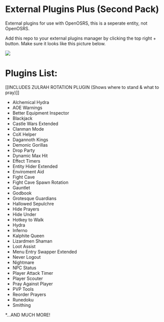 

# External Plugins Plus (Second Pack)

External plugins for use with OpenOSRS, this is a seperate entity, not OpenOSRS.

Add this repo to your external plugins manager by clicking the top right + button.
Make sure it looks like this picture below.

![](https://cdn.discordapp.com/attachments/828143715364372520/828144975388737536/expluginsplus.png)

# Plugins List:
[[INCLUDES ZULRAH ROTATION PLUGIN (Shows where to stand & what to pray)]]

* Alchemical Hydra
* AOE Warnings
* Better Equipment Inspector
* Blackjack
* Castle Wars Extended
* Clanman Mode
* CoX Helper
* Dagannoth Kings
* Demonic Gorillas
* Drop Party
* Dynamic Max Hit
* Effect Timers
* Entity Hider Extended
* Enviroment Aid
* Fight Cave
* Fight Cave Spawn Rotation
* Gauntlet
* Godbook
* Grotesque Guardians
* Hallowed Sepulchre
* Hide Prayers
* Hide Under
* Hotkey to Walk
* Hydra
* Inferno
* Kalphite Queen
* Lizardmen Shaman
* Loot Assist
* Menu Entry Swapper Extended
* Never Logout
* Nightmare
* NPC Status
* Player Attack Timer
* Player Scouter
* Pray Against Player
* PVP Tools
* Reorder Prayers
* Runedoku
* Smithing

*...AND MUCH MORE!
